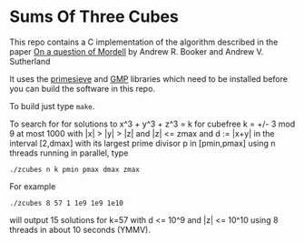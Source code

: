 # Sums Of Three Cubes

This repo contains a C implementation of the algorithm described in the paper [On a question of Mordell](https://arxiv.org/abs/2007.01209) by Andrew R. Booker and Andrew V. Sutherland

It uses the [primesieve](https://github.com/kimwalisch/primesieve) and [GMP](https://gmplib.org/) libraries which need to be installed before you can build the software in this repo.

To build just type `make`.

To search for for solutions to x^3 + y^3 + z^3 = k for cubefree k = +/- 3 mod 9 at most 1000 with |x| > |y| > |z| and |z| <= zmax and d := |x+y| in the interval [2,dmax] with its largest prime divisor p in [pmin,pmax] using n threads running in parallel, type

    ./zcubes n k pmin pmax dmax zmax
    
 For example
 
    ./zcubes 8 57 1 1e9 1e9 1e10
 
 will output 15 solutions for k=57 with d <= 10^9 and |z| <= 10^10 using 8 threads in about 10 seconds (YMMV).

